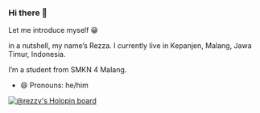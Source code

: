 ### Hi there 👋
Let me introduce myself 😁

in a nutshell, my name’s Rezza. I currently live in Kepanjen, Malang, Jawa Timur, Indonesia.

I’m a student from SMKN 4 Malang.

- 😄 Pronouns: he/him

[![@rezzy's Holopin board](https://holopin.me/rezzy)](https://holopin.io/@rezzy)
<!--
**Rezza14/Rezza14** is a ✨ _special_ ✨ repository because its `README.md` (this file) appears on your GitHub profile.

Here are some ideas to get you started:


- 🌱 I’m currently learning ...
- 👯 I’m looking to collaborate on ...
- 🤔 I’m looking for help with ...
- 💬 Ask me about ...
- 📫 How to reach me: ...
- 😄 Pronouns: ...
- ⚡ Fun fact: ...
-->
